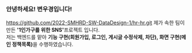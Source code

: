 ### 안녕하세요! 변우경입니다!
<a>https://github.com/2022-SMHRD-SW-DataDesign-1/hr-hr.git</a> 제가 속한 팀이 만든 <b>'1인가구를 위한 SNS'</b>프로젝트 입니다. <br>
저는 백엔드를 맡아 <b>기능 구현(회원가입, 로그인, 게시글 수정삭제, 차단), 화면 구현(메인 정책목록)</b>을 수행하였습니다.

